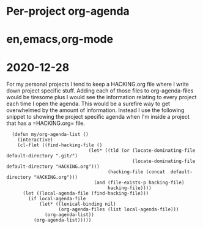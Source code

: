 # Per-project org-agenda
# en,emacs,org-mode
# 2020-12-28

For my personal projects I tend to keep a HACKING.org file where I write down
project specific stuff. Adding each of those files to org-agenda-files would be
tiresome plus I would see the information relating to every project each time I
open the agenda. This would be a surefire way to get overwhelmed by the amount
of information. Instead I use the following snippet to showing the project
specific agenda when I'm inside a project that has a =HACKING.org= file.

```elisp
  (defun my/org-agenda-list ()
    (interactive)
    (cl-flet ((find-hacking-file ()
                              (let* ((tld (or (locate-dominating-file default-directory ".git/")
                                              (locate-dominating-file default-directory "HACKING.org")))
                                     (hacking-file (concat  default-directory "HACKING.org")))
                                (and (file-exists-p hacking-file)
                                     hacking-file))))
      (let ((local-agenda-file (find-hacking-file)))
        (if local-agenda-file
            (let* ((lexical-binding nil)
                   (org-agenda-files (list local-agenda-file)))
              (org-agenda-list))
          (org-agenda-list)))))
```
